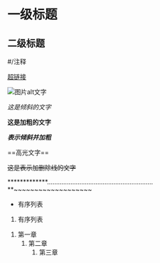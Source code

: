 # 一级标题
<!--输入#然后空格-->

## 二级标题
<!--入##然后空格-->

#/注释 
<!--#/-->

[超链接](www.google.com)
<!--[name](URL)-->

![图片alt文字](图片链接 "figure title")
<!--![图片说明](图片地址‘’‘name’)-->

*这是倾斜的文字*
<!--*文字*表倾斜-->

**这是加粗的文字**
<!--**文字**表加粗-->

***表示倾斜并加粗***
<!--***文字***表倾斜且加粗-->

==高光文字==
<!--==文字==表示高光文字-->

~~这是表示加删除线的文字~~
<!--~~文字~~表删除线-->

*************...........................................................
**~~~~~~~~~~~~~~~~~~~
<!--**.........................or**~~~~~~~~~~~~~表示分割线-->

- 有序列表
  <!-- -加空格，有序列表-->

1. 有序列表
<!-- 1.加空格，有序列表-->

1. 第一章
	1. 第二章
		1. 第三章
	<!--有序列表回车加tab为嵌套列表-->







